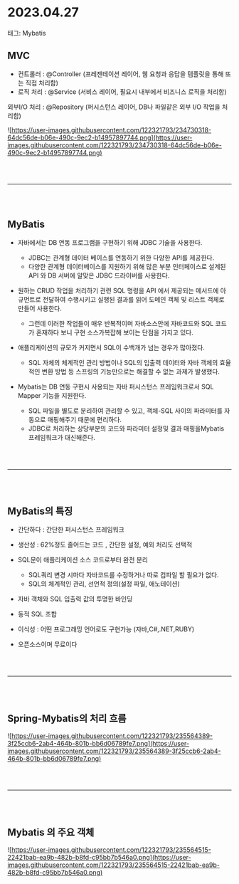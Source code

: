 # 2023.04.27

태그: Mybatis

## MVC

- 컨트롤러 : @Controller (프레젠테이션 레이어, 웹 요청과 응답을 템플릿을 통해 또는 직접 처리함)
- 로직 처리 : @Service (서비스 레이어, 필요시 내부에서 비즈니스 로직을 처리함)

 외부I/O 처리 : @Repository (퍼시스턴스 레이어, DB나 파일같은 외부 I/O 작업을 처리함)

![https://user-images.githubusercontent.com/122321793/234730318-64dc56de-b06e-490c-9ec2-b14957897744.png](https://user-images.githubusercontent.com/122321793/234730318-64dc56de-b06e-490c-9ec2-b14957897744.png)

<br><br>

---

<br><br>

## MyBatis

- 자바에서는 DB 연동 프로그램을 구현하기 위해 JDBC 기술을 사용한다.
    - JDBC는 관계형 데이터 베이스를 연동하기 위한 다양한 API를 제공한다.
    - 다양한 관계형 데이터베이스를 지원하기 위해 많은 부분 인터페이스로 설계된 API 와 DB 서버에 알맞은 JDBC 드라이버를 사용한다.

- 원하는 CRUD 작업을 처리하기 관련 SQL 명령을 API 에서 제공되는 메서드에 아규먼트로 전달하여 수행시키고 실행된 결과를 읽어 도메인 객체 및 리스트 객체로 만들어 사용한다.
    - 그런데 이러한 작업들이 매우 반복적이며 자바소스안에 자바코드와 SQL 코드가 혼재하다 보니 구현 소스가복잡해 보이는 단점을 가지고 있다.
- 애플리케이션의 규모가 커지면서 SQL이 수백개가 넘는 경우가 많아졌다.
    - SQL 자체의 체계적인 관리 방법이나 SQL의 입출력 데이터와 자바 객체의 효율적인 변환 방법 등 스프링의 기능만으로는 해결할 수 없는 과제가 발생했다.
- Mybatis는 DB 연동 구현시 사용되는 자바 퍼시스턴스 프레임워크로서 SQL Mapper 기능을
지원한다.
    - SQL 파일을 별도로 분리하여 관리할 수 있고, 객체-SQL 사이의 파라미터를 자동으로
    매핑해주기 때문에 편리하다.
    - JDBC로 처리하는 상당부분의 코드와 파라미터 설정및 결과 매핑을Mybatis 프레임워크가 대신해준다.

<br><br>

---

<br><br>

## MyBatis의 특징

- 간단하다 : 간단한 퍼시스턴스 프레임워크
- 생산성 : 62%정도 줄어드는 코드 , 간단한 설정, 예외 처리도 선택적
- SQL문이 애플리케이션 소스 코드로부터 완전 분리
    - SQL쿼리 변경 시마다 자바코드를 수정하거나 따로 컴파일 할 필요가 없다.
    - SQL의 체계적인 관리, 선언적 정의(설정 파일, 애노테이션)

- 자바 객체와 SQL 입출력 값의 투명한 바인딩
- 동적 SQL 조합
- 이식성 : 어떤 프로그래밍 언어로도 구현가능 (자바,C#,.NET,RUBY)
- 오픈소스이며 무료이다

<br><br>

---

<br><br>

## Spring-Mybatis의 처리 흐름

![https://user-images.githubusercontent.com/122321793/235564389-3f25ccb6-2ab4-464b-801b-bb6d06789fe7.png](https://user-images.githubusercontent.com/122321793/235564389-3f25ccb6-2ab4-464b-801b-bb6d06789fe7.png)

<br><br>

---

<br><br>

## Mybatis 의 주요 객체

![https://user-images.githubusercontent.com/122321793/235564515-22421bab-ea9b-482b-b8fd-c95bb7b546a0.png](https://user-images.githubusercontent.com/122321793/235564515-22421bab-ea9b-482b-b8fd-c95bb7b546a0.png)